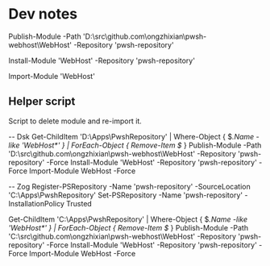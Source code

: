 # Dev notes

Publish-Module -Path 'D:\src\github.com\ongzhixian\pwsh-webhost\WebHost' -Repository 'pwsh-repository'

Install-Module 'WebHost' -Repository 'pwsh-repository'

Import-Module 'WebHost'

## Helper script

Script to delete module and re-import it.

-- Dsk
Get-ChildItem 'D:\Apps\PwshRepository' | Where-Object { $_.Name -like 'WebHost*' } | ForEach-Object { Remove-Item $_ }
Publish-Module -Path 'D:\src\github.com\ongzhixian\pwsh-webhost\WebHost' -Repository 'pwsh-repository' -Force
Install-Module 'WebHost' -Repository 'pwsh-repository' -Force
Import-Module WebHost -Force

-- Zog
Register-PSRepository -Name 'pwsh-repository' -SourceLocation 'C:\Apps\PwshRepository'
Set-PSRepository -Name 'pwsh-repository' -InstallationPolicy Trusted

Get-ChildItem 'C:\Apps\PwshRepository' | Where-Object { $_.Name -like 'WebHost*' } | ForEach-Object { Remove-Item $_ }
Publish-Module -Path 'C:\src\github.com\ongzhixian\pwsh-webhost\WebHost' -Repository 'pwsh-repository' -Force
Install-Module 'WebHost' -Repository 'pwsh-repository' -Force
Import-Module WebHost -Force
